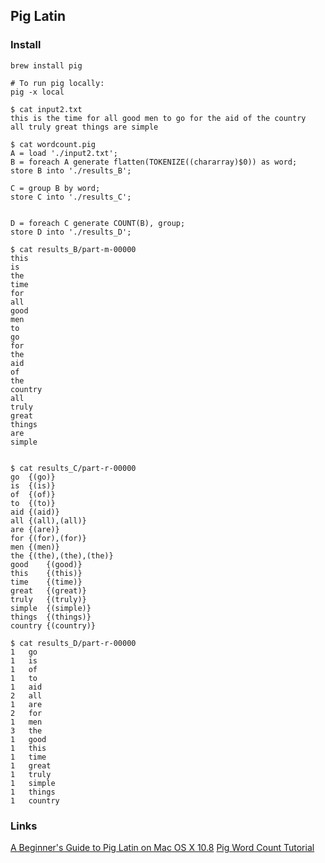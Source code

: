 ##  Pig Latin


### Install

```
brew install pig

# To run pig locally:
pig -x local

$ cat input2.txt 
this is the time for all good men to go for the aid of the country
all truly great things are simple 

$ cat wordcount.pig
A = load './input2.txt';
B = foreach A generate flatten(TOKENIZE((chararray)$0)) as word;
store B into './results_B';

C = group B by word;
store C into './results_C';


D = foreach C generate COUNT(B), group;
store D into './results_D';

$ cat results_B/part-m-00000 
this
is
the
time
for
all
good
men
to
go
for
the
aid
of
the
country
all
truly
great
things
are
simple


$ cat results_C/part-r-00000 
go	{(go)}
is	{(is)}
of	{(of)}
to	{(to)}
aid	{(aid)}
all	{(all),(all)}
are	{(are)}
for	{(for),(for)}
men	{(men)}
the	{(the),(the),(the)}
good	{(good)}
this	{(this)}
time	{(time)}
great	{(great)}
truly	{(truly)}
simple	{(simple)}
things	{(things)}
country	{(country)}

$ cat results_D/part-r-00000 
1	go
1	is
1	of
1	to
1	aid
2	all
1	are
2	for
1	men
3	the
1	good
1	this
1	time
1	great
1	truly
1	simple
1	things
1	country
```

### Links
[A Beginner's Guide to Pig Latin on Mac OS X 10.8](https://www.liangeugene.com/blog/a-beginners-guide-to-pig-latin-on-mac-os-x-10-8)
[Pig Word Count Tutorial](http://salsahpc.indiana.edu/ScienceCloud/pig_word_count_tutorial.htm)
